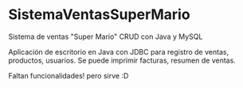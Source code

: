 # SistemaVentasSuperMario
Sistema de ventas "Super Mario" CRUD con Java y MySQL

Aplicación de escritorio en Java con JDBC para registro de ventas, productos, usuarios. Se puede imprimir facturas, resumen de ventas.

Faltan funcionalidades! pero sirve :D
